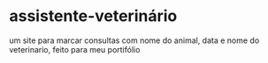 # assistente-veterinário
um site para marcar consultas com nome do animal, data e nome do veterinario, feito para meu portifólio
